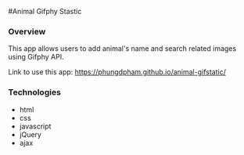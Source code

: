 #Animal Gifphy Stastic

### Overview
This app allows users to add animal's name and search related images using Gifphy API.

Link to use this app: https://phungdpham.github.io/animal-gifstatic/

### Technologies

* html
* css
* javascript
* jQuery
* ajax